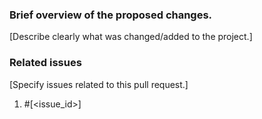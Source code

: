 ### Brief overview of the proposed changes.
[Describe clearly what was changed/added to the project.]

### Related issues
[Specify issues related to this pull request.]

1. #[<issue_id>]
